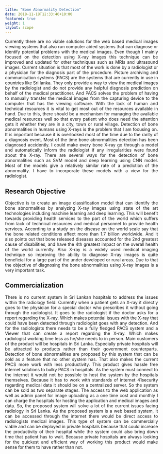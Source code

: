 ```yaml
---
title: "Bone Abnormality Detection"
date: 2018-11-18T12:33:46+10:00
featured: true
weight: 1
layout: scope
---
```


<p style='text-align: justify;'>
Currently there are no viable solutions for the web based medical images viewing systems that also run computer aided systems that can diagnose or identify potential problems with the medical images. Even though I mainly focused on the detection using X-ray images this technique can be improved and updated for other techniques such as MRIs and ultrasound images. Current situation is that most of the work is done by a radiologist or a physician for the diagnosis part of the procedure. Picture archiving and communication systems (PACS) are the systems that are currently in use in countries like Sri lanka. They only provide a way to view the medical images by the radiologist  and do not provide any helpful diagnosis prediction on behalf of the medical practitioner. And PACS solves the problem of having to manually transfer the medical images from the capturing device to the computer that has the viewing software. With the lack of human and technical resources it is vital to get most out of the resources available in hand. Due to this, there should be a mechanism for managing the available medical resources well so that every patient who does need the attention gets it whether they are in a city, town or rural village. 
Detection of bone abnormalities in humans using X-rays is the problem that I am focusing on. It is important because it is overlooked most of the time due to the rarity of a diagnosis event. Most of the time bone abnormalities detection has been diagnosed accidently. I could make every bone X-ray go through a model and automatically inform the radiologist if any irregularities were found about the X-ray. There are several ways for the detection of bone abnormalities such as SVM model and deep learning using CNN model. Most of the models give a relatively similar rate of a prediction of the abnormality. I have to incorporate these models with a view for the radiologist.
</p>

## Research Objective

<p style='text-align: justify;'>
Objective is to create an image classification model that can identify the bone abnormalities by analyzing X-ray images using state of the art technologies including machine learning and deep learning. This will benefit towards providing health services to the part of the world which suffers from lack of technical resources and medical personnel to provide health services. According to a study on the disease on the world scale say that the bone related conditions affect more than 1.7 billion worldwide. And it also points out that bone released diseases accounted for the 2nd greatest cause of disabilities, and have the 4th greatest impact on the overall health of the world currently. Also X-ray is a widely used medical imaging technique so improving the ability to diagnose X-ray images is quite beneficial for a large part of the under developed or rural areas. Due to that the objective of diagnosing the bone abnormalities using X-ray images is a very important task. 
</p>

## Commercialization

<p style='text-align: justify;'>
There is no current system in Sri Lankan hospitals to address the issues within
the radiology field. Currently when a patient gets an X-ray it directly goes to the
physician for a special doctor who prescribes it without going through the radiologist.
It goes to the radiologist if the doctor asks for a report regarding the X-ray. Which
makes potential issues with the X-ray that could have been detected through
radiologist goes with any detection. And for the radiologists there needs to be a fully
fledged PACS system and a Viewer that can create a report regarding the X-ray.
Which makes radiologist working time less as he/she needs to in person.
Main customers of the product will be hospitals in Sri Lanka. Especially
private hospitals will be attracted to products rather than their government
counterparts. Detection of bone abnormalities are proposed by this system that can be
sold as a feature that no other system has. That also makes the current PACS more
work with less productivity. This product gives hassle free internet solutions to bulky
PACS in hospitals.
As the system must connect to the internet it would not be possible to host the
system by the hospitals themselves. Because it has to work with standards of internet
41security regarding medical data it should be on a centralized server. So the system
can be sold as two separate stages. The access to the web application as well as
admin panel for image uploading as a one time cost and monthly I can charge the
hospitals for hosting the application and medical images and data.
So, the proposed system will solve a lot of the current issues facing radiology
in Sri Lanka. As the proposed system is a web based system, it can be accessed
through the internet there would be direct access to radiologists medical images. This
type of system can be commercially viable and can be deployed in private hospitals
because that could increase the productivity of their hospital while the system could
also bring down time that patient has to wait. Because private hospitals are always
looking for the quickest and efficient way of working this product would make sense
for them to have rather than not.
</p>
 